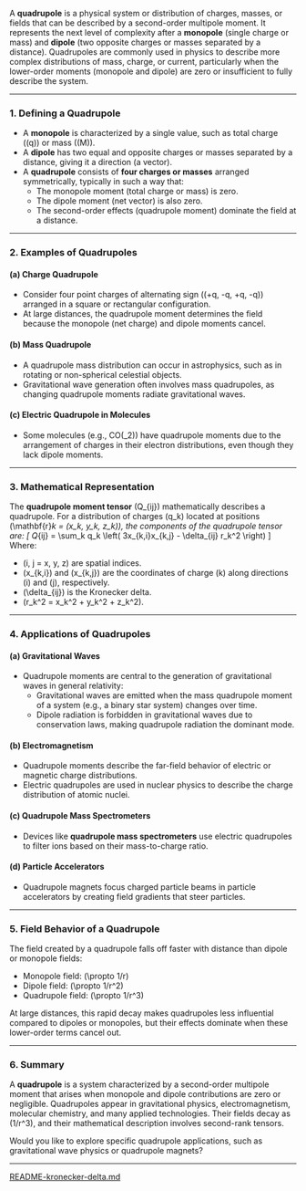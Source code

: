 A **quadrupole** is a physical system or distribution of charges, masses, or fields that can be described by a second-order multipole moment. It represents the next level of complexity after a **monopole** (single charge or mass) and **dipole** (two opposite charges or masses separated by a distance). Quadrupoles are commonly used in physics to describe more complex distributions of mass, charge, or current, particularly when the lower-order moments (monopole and dipole) are zero or insufficient to fully describe the system.

---

### **1. Defining a Quadrupole**
- A **monopole** is characterized by a single value, such as total charge (\(q\)) or mass (\(M\)).
- A **dipole** has two equal and opposite charges or masses separated by a distance, giving it a direction (a vector).
- A **quadrupole** consists of **four charges or masses** arranged symmetrically, typically in such a way that:
  - The monopole moment (total charge or mass) is zero.
  - The dipole moment (net vector) is also zero.
  - The second-order effects (quadrupole moment) dominate the field at a distance.

---

### **2. Examples of Quadrupoles**
#### (a) **Charge Quadrupole**
- Consider four point charges of alternating sign (\(+q, -q, +q, -q\)) arranged in a square or rectangular configuration. 
- At large distances, the quadrupole moment determines the field because the monopole (net charge) and dipole moments cancel.

#### (b) **Mass Quadrupole**
- A quadrupole mass distribution can occur in astrophysics, such as in rotating or non-spherical celestial objects.
- Gravitational wave generation often involves mass quadrupoles, as changing quadrupole moments radiate gravitational waves.

#### (c) **Electric Quadrupole in Molecules**
- Some molecules (e.g., CO\(_2\)) have quadrupole moments due to the arrangement of charges in their electron distributions, even though they lack dipole moments.

---

### **3. Mathematical Representation**
The **quadrupole moment tensor** \(Q_{ij}\) mathematically describes a quadrupole. For a distribution of charges \(q_k\) located at positions \(\mathbf{r}_k = (x_k, y_k, z_k)\), the components of the quadrupole tensor are:
\[
Q_{ij} = \sum_k q_k \left( 3x_{k,i}x_{k,j} - \delta_{ij} r_k^2 \right)
\]
Where:
- \(i, j = x, y, z\) are spatial indices.
- \(x_{k,i}\) and \(x_{k,j}\) are the coordinates of charge \(k\) along directions \(i\) and \(j\), respectively.
- \(\delta_{ij}\) is the Kronecker delta.
- \(r_k^2 = x_k^2 + y_k^2 + z_k^2\).

---

### **4. Applications of Quadrupoles**
#### (a) **Gravitational Waves**
- Quadrupole moments are central to the generation of gravitational waves in general relativity:
  - Gravitational waves are emitted when the mass quadrupole moment of a system (e.g., a binary star system) changes over time.
  - Dipole radiation is forbidden in gravitational waves due to conservation laws, making quadrupole radiation the dominant mode.

#### (b) **Electromagnetism**
- Quadrupole moments describe the far-field behavior of electric or magnetic charge distributions.
- Electric quadrupoles are used in nuclear physics to describe the charge distribution of atomic nuclei.

#### (c) **Quadrupole Mass Spectrometers**
- Devices like **quadrupole mass spectrometers** use electric quadrupoles to filter ions based on their mass-to-charge ratio.

#### (d) **Particle Accelerators**
- Quadrupole magnets focus charged particle beams in particle accelerators by creating field gradients that steer particles.

---

### **5. Field Behavior of a Quadrupole**
The field created by a quadrupole falls off faster with distance than dipole or monopole fields:
- Monopole field: \(\propto 1/r\)
- Dipole field: \(\propto 1/r^2\)
- Quadrupole field: \(\propto 1/r^3\)

At large distances, this rapid decay makes quadrupoles less influential compared to dipoles or monopoles, but their effects dominate when these lower-order terms cancel out.

---

### **6. Summary**
A **quadrupole** is a system characterized by a second-order multipole moment that arises when monopole and dipole contributions are zero or negligible. Quadrupoles appear in gravitational physics, electromagnetism, molecular chemistry, and many applied technologies. Their fields decay as \(1/r^3\), and their mathematical description involves second-rank tensors.

Would you like to explore specific quadrupole applications, such as gravitational wave physics or quadrupole magnets?


---

[README-kronecker-delta.md](https://t2m.io/F3GFWMT)
